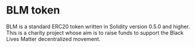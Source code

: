 # BLM token

BLM is a standard ERC20 token written in Solidity version 0.5.0 and higher. This is a charity project whose aim is to raise funds to support the Black Lives Matter decentralized movement.
